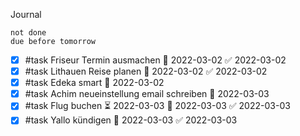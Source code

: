Journal

```tasks
not done
due before tomorrow
```

- [x] #task Friseur Termin ausmachen 📅 2022-03-02 ✅ 2022-03-02
- [x] #task Lithauen Reise planen 📅 2022-03-02 ✅ 2022-03-02
- [x] #task Edeka smart 📅 2022-03-02
- [x] #task Achim neueinstellung email schreiben 📅 2022-03-03
- [x] #task Flug buchen ⏳ 2022-03-03 📅 2022-03-03 ✅ 2022-03-03
- [x] #task Yallo kündigen 📅 2022-03-03 ✅ 2022-03-03
